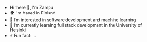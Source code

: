 - Hi there 👋, I'm Zampu
- 🌍 I'm based in Finland
- 👀 I’m interested in software development and machine learning
- 🌱 I’m currently learning full stack development in the University of Helsinki
- ⚡ Fun fact: ...

<!---
AndroidWays/AndroidWays is a ✨ special ✨ repository because its `README.md` (this file) appears on your GitHub profile.
You can click the Preview link to take a look at your changes.
--->
